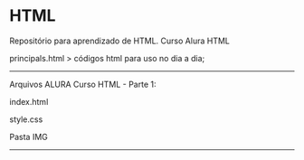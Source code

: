 # HTML
Repositório para aprendizado de HTML. Curso Alura HTML

principals.html > códigos html para uso no dia a dia;

-------------------------------------

Arquivos ALURA Curso HTML - Parte 1: 

index.html 

style.css

Pasta IMG

------------------------------------
